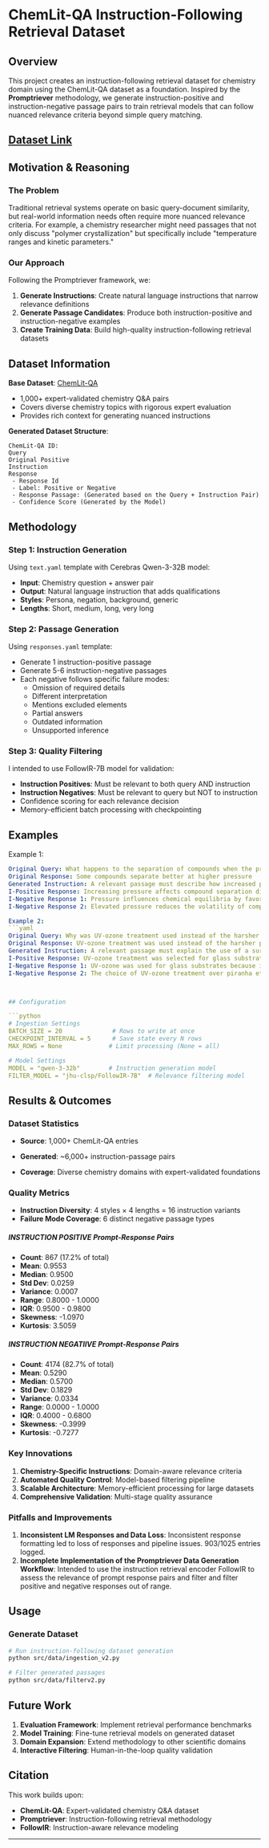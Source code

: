 # ChemLit-QA Instruction-Following Retrieval Dataset

## Overview

This project creates an instruction-following retrieval dataset for chemistry domain using the ChemLit-QA dataset as a foundation. Inspired by the **Promptriever** methodology, we generate instruction-positive and instruction-negative passage pairs to train retrieval models that can follow nuanced relevance criteria beyond simple query matching.


## [Dataset Link](https://drive.google.com/drive/folders/1StPzvw1RTF0DwVVkq9_rDkejmFQHyQ7x?usp=sharing)

## Motivation & Reasoning

### The Problem
Traditional retrieval systems operate on basic query-document similarity, but real-world information needs often require more nuanced relevance criteria. For example, a chemistry researcher might need passages that not only discuss "polymer crystallization" but specifically include "temperature ranges and kinetic parameters."

### Our Approach
Following the Promptriever framework, we:
1. **Generate Instructions**: Create natural language instructions that narrow relevance definitions
2. **Generate Passage Candidates**: Produce both instruction-positive and instruction-negative examples
3. **Create Training Data**: Build high-quality instruction-following retrieval datasets

## Dataset Information

**Base Dataset**: [ChemLit-QA](https://github.com/geemi725/ChemLit-QA)
- 1,000+ expert-validated chemistry Q&A pairs
- Covers diverse chemistry topics with rigorous expert evaluation
- Provides rich context for generating nuanced instructions

**Generated Dataset Structure**:
```
ChemLit-QA ID:
Query
Original Positive
Instruction
Response
 - Response Id
 - Label: Positive or Negative
 - Response Passage: (Generated based on the Query + Instruction Pair)
 - Confidence Score (Generated by the Model)
```

## Methodology

### Step 1: Instruction Generation
Using `text.yaml` template with Cerebras Qwen-3-32B model:
- **Input**: Chemistry question + answer pair
- **Output**: Natural language instruction that adds qualifications
- **Styles**: Persona, negation, background, generic
- **Lengths**: Short, medium, long, very long


### Step 2: Passage Generation
Using `responses.yaml` template:
- Generate 1 instruction-positive passage
- Generate 5-6 instruction-negative passages
- Each negative follows specific failure modes:
  - Omission of required details
  - Different interpretation
  - Mentions excluded elements
  - Partial answers
  - Outdated information
  - Unsupported inference

### Step 3: Quality Filtering
I intended to use FollowIR-7B model for validation:
- **Instruction Positives**: Must be relevant to both query AND instruction
- **Instruction Negatives**: Must be relevant to query but NOT to instruction
- Confidence scoring for each relevance decision
- Memory-efficient batch processing with checkpointing 

## Examples

Example 1:
```yaml
Original Query: What happens to the separation of compounds when the pressure is increased?
Original Response: Some compounds separate better at higher pressure
Generated Instruction: A relevant passage must describe how increased pressure chemically or physically influences the separation of compounds, specifically addressing the type of compounds involved (e.g., volatile, polar, or gas-phase species) and the separation mechanism (e.g., distillation, gas solubility, or chromatography). General statements about pressure effects without tying them to molecular interactions, phase behavior, or method-specific adjustments are not sufficient for relevance.
I-Positive Response: Increasing pressure affects compound separation differently depending on the method. In distillation, higher pressure raises boiling points for volatile compounds, making their separation less efficient due to reduced vapor-liquid equilibrium differences. For gas-phase compounds in gas chromatography, elevated column inlet pressure accelerates flow rates, shortening retention times and decreasing separation efficiency, while reducing outlet pressure improves resolution for non-polar compounds by prolonging interaction with the stationary phase. Polar compounds in liquid chromatography exhibit altered solubility at higher pressures, impacting partitioning between phases. Additionally, gas solubility in liquids increases with pressure (Henry’s Law), which complicates methods like pressure-sensitive extraction. Source chunks ID1-3 support these specific compound-type and mechanism-dependent effects.
I-Negative Response 1: Pressure influences chemical equilibria by favoring low-molar-volume reactions. In high-pressure environments, compounds often resist phase changes. This can stabilize reaction intermediates but may also hinder equilibration.
I-Negative Response 2: Elevated pressure reduces the volatility of compounds, narrowing boiling point differences. In vacuum distillations, lower pressure increases separation efficiency for volatile mixtures by lowering their boiling points.

Example 2:
```yaml
Original Query: Why was UV-ozone treatment used instead of the harsher piranha treatment for treating glass substrates?
Original Response: UV-ozone treatment was used instead of the harsher piranha treatment because it allowed pre-determining the film growth area by covering the undesired areas with acrylic tape, whereas the piranha treatment tends to etch away the ITO.
Generated Instruction: A relevant passage must explain the use of a surface treatment method that allows controlled application of film growth by utilizing masking techniques, and must highlight the importance of preserving functional materials on the substrate. Passages that only mention alternative treatments without addressing their specific impacts on substrate integrity or masking compatibility are not relevant. Additionally, exclude any responses that provide general descriptions of either method without focusing on the comparative advantages related to material protection and film area definition.
I-Positive Response: UV-ozone treatment was selected for glass substrates due to its compatibility with photolithography masking techniques and its ability to preserve functional materials during surface preparation. Unlike piranha etch, which employs a mixture of sulfuric acid and hydrogen peroxide at elevated temperatures, UV-ozone relies on reactive oxygen species generated by UV light to oxidize the glass surface. This method avoids contact with corrosive chemicals, preventing degradation of sensitive films like organic passivations or photoresists. Studies in C1 demonstrate that UV-ozone preserves native surface charge distributions critical for semiconductor patterning, whereas piranha etching (C2) often introduces microcracks and alters surface topography irreversibly. By selectively oxidizing exposed areas without requiring physical masking layers, UV-ozone enables accurate definition of film growth regions while maintaining substrate material integrity, as validated by C3's comparative analysis.
I-Negative Response 1: UV-ozone was used for glass substrates because it minimizes liquid chemical exposure compared to piranha etch. While piranha etching involves hazardous sulfuric acid and strong oxidizers, UV-ozone utilizes gaseous ozone and UV radiation, reducing chemical waste and operator risk. However, it does not specify how each method affects substrate material stability or compatibility with masking processes, nor does it address functional material preservation as required.
I-Negative Response 2: The choice of UV-ozone treatment over piranha etching was primarily motivated by operational cost savings. UV systems require no disposable chemicals and offer faster processing times, as demonstrated in C4. Although C5 notes that both methods achieve surface hydrophilicity, the focus on economical advantages shifts from the instruction’s emphasis on masking compatibility and material integrity preservation during film patterning.



## Configuration

```python
# Ingestion Settings
BATCH_SIZE = 20              # Rows to write at once
CHECKPOINT_INTERVAL = 5      # Save state every N rows
MAX_ROWS = None             # Limit processing (None = all)

# Model Settings
MODEL = "qwen-3-32b"        # Instruction generation model
FILTER_MODEL = "jhu-clsp/FollowIR-7B"  # Relevance filtering model
```

## Results & Outcomes

### Dataset Statistics
- **Source**: 1,000+ ChemLit-QA entries
- **Generated**: ~6,000+ instruction-passage pairs

- **Coverage**: Diverse chemistry domains with expert-validated foundations

### Quality Metrics
- **Instruction Diversity**: 4 styles × 4 lengths = 16 instruction variants
- **Failure Mode Coverage**: 6 distinct negative passage types

##### INSTRUCTION POSITIVE Prompt-Response Pairs 
- **Count**: 867 (17.2% of total)
- **Mean**: 0.9553
- **Median**: 0.9500
- **Std Dev**: 0.0259
- **Variance**: 0.0007
- **Range**: 0.8000 - 1.0000
- **IQR**: 0.9500 - 0.9800
- **Skewness**: -1.0970
- **Kurtosis**: 3.5059

##### INSTRUCTION NEGATIIVE Prompt-Response Pairs
- **Count**: 4174 (82.7% of total)
- **Mean**: 0.5290
- **Median**: 0.5700
- **Std Dev**: 0.1829
- **Variance**: 0.0334
- **Range**: 0.0000 - 1.0000
- **IQR**: 0.4000 - 0.6800
- **Skewness**: -0.3999
- **Kurtosis**: -0.7277


### Key Innovations
1. **Chemistry-Specific Instructions**: Domain-aware relevance criteria
2. **Automated Quality Control**: Model-based filtering pipeline
3. **Scalable Architecture**: Memory-efficient processing for large datasets
4. **Comprehensive Validation**: Multi-stage quality assurance

### Pitfalls and Improvements
1. **Inconsistent LM Responses and Data Loss**: Inconsistent response formatting led to loss of responses and pipeline issues. $903 / 1025$ entries logged. 
2. **Incomplete Implementation of the Promptriever Data Generation Workflow**: Intended to use the instruction retrieval encoder FollowIR to assess the relevance of prompt response pairs and filter and filter positive and negative responses out of range. 


## Usage

### Generate Dataset
```bash
# Run instruction-following dataset generation
python src/data/ingestion_v2.py

# Filter generated passages
python src/data/filterv2.py
```

## Future Work

1. **Evaluation Framework**: Implement retrieval performance benchmarks
2. **Model Training**: Fine-tune retrieval models on generated dataset
3. **Domain Expansion**: Extend methodology to other scientific domains
4. **Interactive Filtering**: Human-in-the-loop quality validation

## Citation

This work builds upon:
- **ChemLit-QA**: Expert-validated chemistry Q&A dataset
- **Promptriever**: Instruction-following retrieval methodology
- **FollowIR**: Instruction-aware relevance modeling

--- 